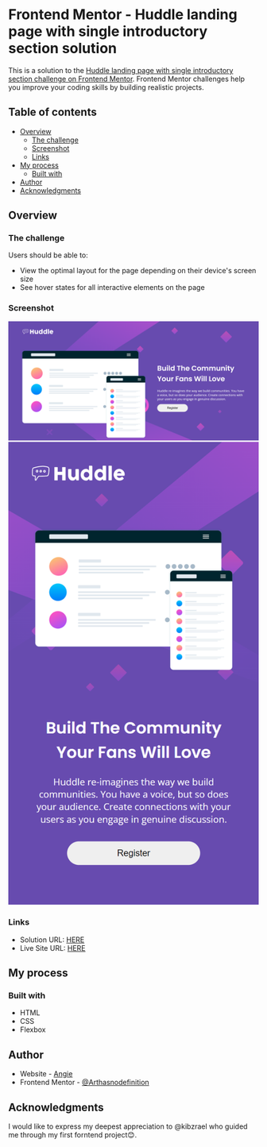 # Frontend Mentor - Huddle landing page with single introductory section solution

This is a solution to the [Huddle landing page with single introductory section challenge on Frontend Mentor](https://www.frontendmentor.io/challenges/huddle-landing-page-with-a-single-introductory-section-B_2Wvxgi0). Frontend Mentor challenges help you improve your coding skills by building realistic projects. 

## Table of contents

- [Overview](#overview)
  - [The challenge](#the-challenge)
  - [Screenshot](#screenshot)
  - [Links](#links)
- [My process](#my-process)
  - [Built with](#built-with)
- [Author](#author)
- [Acknowledgments](#acknowledgments)


## Overview

### The challenge

Users should be able to:

- View the optimal layout for the page depending on their device's screen size
- See hover states for all interactive elements on the page

### Screenshot

![](./Screenshot_desktop.png)
![](./Screenshot_mobile.png)


### Links

- Solution URL: [HERE](https://www.frontendmentor.io/solutions/huddle-landing-page-with-a-single-introductory-section-5hTd1xSwep)
- Live Site URL: [HERE](https://huddle-mwisechacha.netlify.app/)

## My process

### Built with

- HTML
- CSS
- Flexbox


## Author

- Website - [Angie](https://www.your-site.com)
- Frontend Mentor - [@Arthasnodefinition](https://www.frontendmentor.io/profile/Arthasnodefinition)

## Acknowledgments
I would like to express my deepest appreciation to @kibzrael who guided me through my first forntend project😊.

